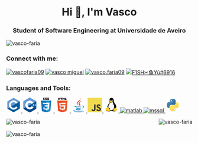 <h1 align="center">Hi 👋, I'm Vasco</h1>
<h3 align="center">Student of Software Engineering at Universidade de Aveiro</h3>

<p align="left"> <img src="https://komarev.com/ghpvc/?username=vasco-faria&label=Profile%20views&color=0e75b6&style=flat" alt="vasco-faria" /> </p>


<h3 align="left">Connect with me:</h3>
<p align="left">
<a href="https://twitter.com/vascofaria09" target="blank"><img align="center" src="https://raw.githubusercontent.com/rahuldkjain/github-profile-readme-generator/master/src/images/icons/Social/twitter.svg" alt="vascofaria09" height="30" width="40" /></a>
<a href="https://fb.com/vasco miguel" target="blank"><img align="center" src="https://raw.githubusercontent.com/rahuldkjain/github-profile-readme-generator/master/src/images/icons/Social/facebook.svg" alt="vasco miguel" height="30" width="40" /></a>
<a href="https://instagram.com/vasco.faria09" target="blank"><img align="center" src="https://raw.githubusercontent.com/rahuldkjain/github-profile-readme-generator/master/src/images/icons/Social/instagram.svg" alt="vasco.faria09" height="30" width="40" /></a>
<a href="https://discord.gg/F1SH✂魚Yú#6916" target="blank"><img align="center" src="https://raw.githubusercontent.com/rahuldkjain/github-profile-readme-generator/master/src/images/icons/Social/discord.svg" alt="F1SH✂魚Yú#6916" height="30" width="40" /></a>
</p>

<h3 align="left">Languages and Tools:</h3>
<p align="left"> <a href="https://www.cprogramming.com/" target="_blank" rel="noreferrer"> <img src="https://raw.githubusercontent.com/devicons/devicon/master/icons/c/c-original.svg" alt="c" width="40" height="40"/> </a> <a href="https://www.w3schools.com/cpp/" target="_blank" rel="noreferrer"> <img src="https://raw.githubusercontent.com/devicons/devicon/master/icons/cplusplus/cplusplus-original.svg" alt="cplusplus" width="40" height="40"/> </a> <a href="https://www.w3schools.com/css/" target="_blank" rel="noreferrer"> <img src="https://raw.githubusercontent.com/devicons/devicon/master/icons/css3/css3-original-wordmark.svg" alt="css3" width="40" height="40"/> </a> <a href="https://www.w3.org/html/" target="_blank" rel="noreferrer"> <img src="https://raw.githubusercontent.com/devicons/devicon/master/icons/html5/html5-original-wordmark.svg" alt="html5" width="40" height="40"/> </a> <a href="https://www.java.com" target="_blank" rel="noreferrer"> <img src="https://raw.githubusercontent.com/devicons/devicon/master/icons/java/java-original.svg" alt="java" width="40" height="40"/> </a> <a href="https://developer.mozilla.org/en-US/docs/Web/JavaScript" target="_blank" rel="noreferrer"> <img src="https://raw.githubusercontent.com/devicons/devicon/master/icons/javascript/javascript-original.svg" alt="javascript" width="40" height="40"/> </a> <a href="https://www.linux.org/" target="_blank" rel="noreferrer"> <img src="https://raw.githubusercontent.com/devicons/devicon/master/icons/linux/linux-original.svg" alt="linux" width="40" height="40"/> </a> <a href="https://www.mathworks.com/" target="_blank" rel="noreferrer"> <img src="https://upload.wikimedia.org/wikipedia/commons/2/21/Matlab_Logo.png" alt="matlab" width="40" height="40"/> </a> <a href="https://www.microsoft.com/en-us/sql-server" target="_blank" rel="noreferrer"> <img src="https://www.svgrepo.com/show/303229/microsoft-sql-server-logo.svg" alt="mssql" width="40" height="40"/> </a> <a href="https://www.python.org" target="_blank" rel="noreferrer"> <img src="https://raw.githubusercontent.com/devicons/devicon/master/icons/python/python-original.svg" alt="python" width="40" height="40"/> </a> </p>

<p><img align="left" src="https://github-readme-stats.vercel.app/api/top-langs?username=vasco-faria&show_icons=true&count_private=true&hide_border=true&title_color=ffa500&icon_color=8B0000&text_color=c9d1d9&bg_color=0d1117" alt="vasco-faria" /></p>

<p>&nbsp;<img align="right" src="https://github-readme-stats.vercel.app/api?username=vasco-faria&show_icons=true&count_private=true&hide_border=true&title_color=ffa500&icon_color=8B0000&text_color=c9d1d9&bg_color=0d1117" alt="vasco-faria" /></p>

<p><img align="center" src="https://github-readme-streak-stats.herokuapp.com/?user=vasco-faria&show_icons=true&count_private=true&hide_border=true&title_color=8B0000&icon_color=8B0000&text_color=c9d1d9&bg_color=0d1117&theme=dark" alt="vasco-faria" /></p>

